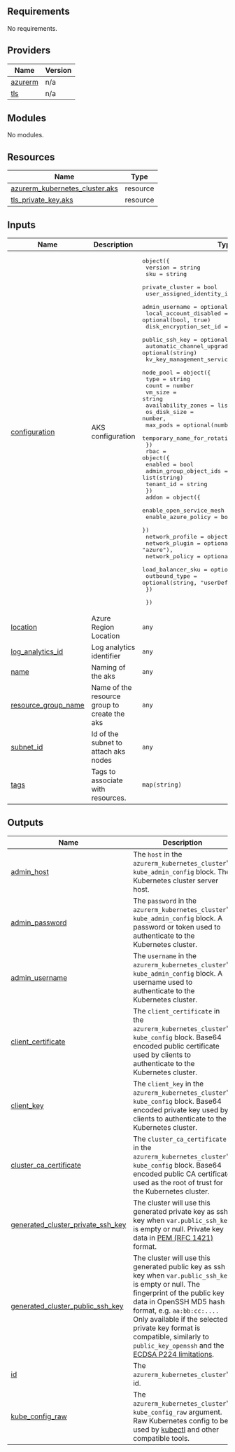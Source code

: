 <!-- BEGIN_TF_DOCS -->
## Requirements

No requirements.

## Providers

| Name | Version |
|------|---------|
| <a name="provider_azurerm"></a> [azurerm](#provider\_azurerm) | n/a |
| <a name="provider_tls"></a> [tls](#provider\_tls) | n/a |

## Modules

No modules.

## Resources

| Name | Type |
|------|------|
| [azurerm_kubernetes_cluster.aks](https://registry.terraform.io/providers/hashicorp/azurerm/latest/docs/resources/kubernetes_cluster) | resource |
| [tls_private_key.aks](https://registry.terraform.io/providers/hashicorp/tls/latest/docs/resources/private_key) | resource |

## Inputs

| Name | Description | Type | Default | Required |
|------|-------------|------|---------|:--------:|
| <a name="input_configuration"></a> [configuration](#input\_configuration) | AKS configuration | <pre>object({<br>    version                      = string<br>    sku                          = string<br>    private_cluster              = bool<br>    user_assigned_identity_id    = string<br>    admin_username               = optional(string)<br>    local_account_disabled       = optional(bool, true)<br>    disk_encryption_set_id       = optional(string)<br>    public_ssh_key               = optional(string)<br>    automatic_channel_upgrade    = optional(string)<br>    kv_key_management_service_id = optional(string)<br>    node_pool = object({<br>      type                        = string<br>      count                       = number<br>      vm_size                     = string<br>      availability_zones          = list(number)<br>      os_disk_size                = number,<br>      max_pods                    = optional(number, 110)<br>      temporary_name_for_rotation = optional(string)<br>    })<br>    rbac = object({<br>      enabled                = bool<br>      admin_group_object_ids = list(string)<br>      tenant_id              = string<br>    })<br>    addon = object({<br>      enable_open_service_mesh = bool<br>      enable_azure_policy      = bool<br>    })<br>    network_profile = object({<br>      network_plugin    = optional(string, "azure"),<br>      network_policy    = optional(string, "azure"),<br>      load_balancer_sku = optional(string, "standard"),<br>      outbound_type     = optional(string, "userDefinedRouting"),<br>    })<br><br>  })</pre> | n/a | yes |
| <a name="input_location"></a> [location](#input\_location) | Azure Region Location | `any` | n/a | yes |
| <a name="input_log_analytics_id"></a> [log\_analytics\_id](#input\_log\_analytics\_id) | Log analytics identifier | `any` | n/a | yes |
| <a name="input_name"></a> [name](#input\_name) | Naming of the aks | `any` | n/a | yes |
| <a name="input_resource_group_name"></a> [resource\_group\_name](#input\_resource\_group\_name) | Name of the resource group to create the aks | `any` | n/a | yes |
| <a name="input_subnet_id"></a> [subnet\_id](#input\_subnet\_id) | Id of the subnet to attach aks nodes | `any` | n/a | yes |
| <a name="input_tags"></a> [tags](#input\_tags) | Tags to associate with resources. | `map(string)` | n/a | yes |

## Outputs

| Name | Description |
|------|-------------|
| <a name="output_admin_host"></a> [admin\_host](#output\_admin\_host) | The `host` in the `azurerm_kubernetes_cluster`'s `kube_admin_config` block. The Kubernetes cluster server host. |
| <a name="output_admin_password"></a> [admin\_password](#output\_admin\_password) | The `password` in the `azurerm_kubernetes_cluster`'s `kube_admin_config` block. A password or token used to authenticate to the Kubernetes cluster. |
| <a name="output_admin_username"></a> [admin\_username](#output\_admin\_username) | The `username` in the `azurerm_kubernetes_cluster`'s `kube_admin_config` block. A username used to authenticate to the Kubernetes cluster. |
| <a name="output_client_certificate"></a> [client\_certificate](#output\_client\_certificate) | The `client_certificate` in the `azurerm_kubernetes_cluster`'s `kube_config` block. Base64 encoded public certificate used by clients to authenticate to the Kubernetes cluster. |
| <a name="output_client_key"></a> [client\_key](#output\_client\_key) | The `client_key` in the `azurerm_kubernetes_cluster`'s `kube_config` block. Base64 encoded private key used by clients to authenticate to the Kubernetes cluster. |
| <a name="output_cluster_ca_certificate"></a> [cluster\_ca\_certificate](#output\_cluster\_ca\_certificate) | The `cluster_ca_certificate` in the `azurerm_kubernetes_cluster`'s `kube_config` block. Base64 encoded public CA certificate used as the root of trust for the Kubernetes cluster. |
| <a name="output_generated_cluster_private_ssh_key"></a> [generated\_cluster\_private\_ssh\_key](#output\_generated\_cluster\_private\_ssh\_key) | The cluster will use this generated private key as ssh key when `var.public_ssh_key` is empty or null. Private key data in [PEM (RFC 1421)](https://datatracker.ietf.org/doc/html/rfc1421) format. |
| <a name="output_generated_cluster_public_ssh_key"></a> [generated\_cluster\_public\_ssh\_key](#output\_generated\_cluster\_public\_ssh\_key) | The cluster will use this generated public key as ssh key when `var.public_ssh_key` is empty or null. The fingerprint of the public key data in OpenSSH MD5 hash format, e.g. `aa:bb:cc:....` Only available if the selected private key format is compatible, similarly to `public_key_openssh` and the [ECDSA P224 limitations](https://registry.terraform.io/providers/hashicorp/tls/latest/docs#limitations). |
| <a name="output_id"></a> [id](#output\_id) | The `azurerm_kubernetes_cluster`'s id. |
| <a name="output_kube_config_raw"></a> [kube\_config\_raw](#output\_kube\_config\_raw) | The `azurerm_kubernetes_cluster`'s `kube_config_raw` argument. Raw Kubernetes config to be used by [kubectl](https://kubernetes.io/docs/reference/kubectl/overview/) and other compatible tools. |
<!-- END_TF_DOCS -->